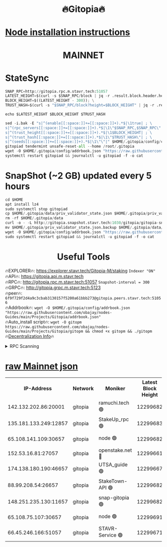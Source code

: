 <h1 align="center"> 🔥Gitopia🔥</h1>

[Node installation instructions](https://github.com/obajay/nodes-Guides/tree/main/Projects/Gitopia)
=

<h1 align="center"> MAINNET</h1>

# StateSync
```python
SNAP_RPC=http://gitopia.rpc.m.stavr.tech:51057
LATEST_HEIGHT=$(curl -s $SNAP_RPC/block | jq -r .result.block.header.height); \
BLOCK_HEIGHT=$((LATEST_HEIGHT - 300)); \
TRUST_HASH=$(curl -s "$SNAP_RPC/block?height=$BLOCK_HEIGHT" | jq -r .result.block_id.hash)

echo $LATEST_HEIGHT $BLOCK_HEIGHT $TRUST_HASH

sed -i.bak -E "s|^(enable[[:space:]]+=[[:space:]]+).*$|\1true| ; \
s|^(rpc_servers[[:space:]]+=[[:space:]]+).*$|\1\"$SNAP_RPC,$SNAP_RPC\"| ; \
s|^(trust_height[[:space:]]+=[[:space:]]+).*$|\1$BLOCK_HEIGHT| ; \
s|^(trust_hash[[:space:]]+=[[:space:]]+).*$|\1\"$TRUST_HASH\"| ; \
s|^(seeds[[:space:]]+=[[:space:]]+).*$|\1\"\"|" $HOME/.gitopia/config/config.toml
gitopiad tendermint unsafe-reset-all --home /root/.gitopia
wget -O $HOME/.gitopia/config/addrbook.json "https://raw.githubusercontent.com/obajay/nodes-Guides/main/Projects/Gitopia/addrbook.json"
systemctl restart gitopiad && journalctl -u gitopiad -f -o cat
```
# SnapShot (~2 GB) updated every 5 hours
```python
cd $HOME
apt install lz4
sudo systemctl stop gitopiad
cp $HOME/.gitopia/data/priv_validator_state.json $HOME/.gitopia/priv_validator_state.json.backup
rm -rf $HOME/.gitopia/data
curl -o - -L http://gitopia.snapshot.stavr.tech:1030/gitopia/gitopia-snap.tar.lz4 | lz4 -c -d - | tar -x -C $HOME/.gitopia --strip-components 2
mv $HOME/.gitopia/priv_validator_state.json.backup $HOME/.gitopia/data/priv_validator_state.json
wget -O $HOME/.gitopia/config/addrbook.json "https://raw.githubusercontent.com/obajay/nodes-Guides/main/Projects/Gitopia/addrbook.json"
sudo systemctl restart gitopiad && journalctl -u gitopiad -f -o cat
```
 <h1 align="center"> Useful Tools</h1>

🔥EXPLORER🔥:      https://explorer.stavr.tech/Gitopia-M/staking  `Indexer "ON"` \
🔥API🔥: 			 		 https://gitopia.api.m.stavr.tech \
🔥RPC🔥:           http://gitopia.rpc.m.stavr.tech:51057              `Snapshot-interval = 300` \
🔥GRPC🔥:          http://gitopia.grpc.m.stavr.tech:5123 \
🔥peer🔥:					 `6f9f729f2d4a9c3cbab3130157f5200a61bbb273@gitopia.peers.stavr.tech:51056` \
🔥Addrbook🔥:    ```wget -O $HOME/.gitopia/config/addrbook.json "https://raw.githubusercontent.com/obajay/nodes-Guides/main/Projects/Gitopia/addrbook.json"``` \
🔥Auto_install script🔥: ```wget -O gitopm https://raw.githubusercontent.com/obajay/nodes-Guides/main/Projects/Gitopia/gitopm && chmod +x gitopm && ./gitopm``` \
🔥[Decentralization Info](https://github.com/obajay/StateSync-snapshots/tree/main/Projects/Gitopia/Decentralization)🔥

<details>
<summary>RPC Scanning</summary>

<h2 align="center"> We scan nodes in real time every 4 hours. And we provide the final result of RPC endpoints.
We cannot influence the operation of these nodes in any way. </h2>


```python
If Voting Power is higher than 0 --> then the Node is a validator of the network and may be subject to attack and be a potential threat to the chain.
```
```python
We marked such validators with a red symbol
```

</details>

[raw Mainnet json](https://rpc-check.gitopm.stavr.tech/gitopm/rpc-gitopm-result.json)
=

<table><tr><th>IP-Address</th><th>Network</th><th>Moniker</th><th>Latest Block Height</th><th>Earliest Block Height</th><th>Catching Up</th><th>Tx Index</th><th>Voting Power</th><th>Scan Time</th></tr><tr><td>142.132.202.86:20001</td><td>gitopia</td><td>ramuchi.tech 🟢</td><td>12299682</td><td>6548337</td><td>False</td><td>on</td><td>0</td><td>2024-01-15T23:33:11.972878355UTC</td></tr><tr><td>135.181.133.249:12857</td><td>gitopia</td><td>StakeUp_rpc 🟢</td><td>12299683</td><td>8010001</td><td>False</td><td>on</td><td>0</td><td>2024-01-15T23:33:12.321587076UTC</td></tr><tr><td>65.108.141.109:30657</td><td>gitopia</td><td>node 🟢</td><td>12299682</td><td>10145845</td><td>False</td><td>on</td><td>0</td><td>2024-01-15T23:33:11.204548562UTC</td></tr><tr><td>152.53.16.81:27057</td><td>gitopia</td><td>openstake.net 🔴</td><td>12299661</td><td>10455001</td><td>False</td><td>off</td><td>25581</td><td>2024-01-15T23:32:36.258544463UTC</td></tr><tr><td>174.138.180.190:46657</td><td>gitopia</td><td>UTSA_guide 🟢</td><td>12299667</td><td>11194706</td><td>False</td><td>on</td><td>0</td><td>2024-01-15T23:32:45.535100488UTC</td></tr><tr><td>88.99.208.54:26657</td><td>gitopia</td><td>StakeTown-API 🟢</td><td>12299682</td><td>11362501</td><td>False</td><td>on</td><td>0</td><td>2024-01-15T23:33:11.477592839UTC</td></tr><tr><td>148.251.235.130:11657</td><td>gitopia</td><td>snap-gitopia 🟢</td><td>12299682</td><td>11730001</td><td>False</td><td>on</td><td>0</td><td>2024-01-15T23:33:11.742552672UTC</td></tr><tr><td>65.108.75.107:30657</td><td>gitopia</td><td>node 🟢</td><td>12299691</td><td>11907586</td><td>False</td><td>on</td><td>0</td><td>2024-01-15T23:33:25.050881239UTC</td></tr><tr><td>66.45.246.166:51057</td><td>gitopia</td><td>STAVR-Service 🟢</td><td>12299671</td><td>12292001</td><td>False</td><td>on</td><td>0</td><td>2024-01-15T23:32:52.300733569UTC</td></tr></table>
